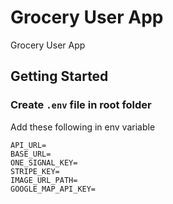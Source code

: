 # Grocery User App

Grocery User App

## Getting Started

### Create `.env` file in root folder

Add these following in env variable 
```
API_URL=
BASE_URL=
ONE_SIGNAL_KEY=
STRIPE_KEY=
IMAGE_URL_PATH=
GOOGLE_MAP_API_KEY=
```